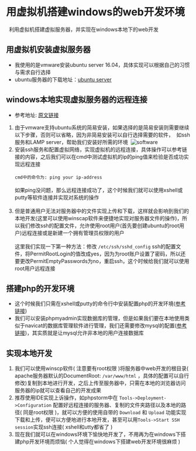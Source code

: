 # 用虚拟机搭建windows的web开发环境
   利用虚拟机搭建虚拟服务器，并实现在windows本地下的web开发

## 用虚拟机安装虚拟服务器
* 我使用的是vmware安装ubuntu server 16.04，具体实现可以根据自己的习惯与需求自行选择
* ubuntu服务器的下载地址：[ubuntu server](https://www.ubuntu.com/download/server)
## windows本地实现虚拟服务器的远程连接
* 参考地址: [原文链接](http://www.linuxidc.com/Linux/2017-01/139530.htm)
1. 由于vmware支持ubuntu系统的简易安装，如果选择的是简易安装则需要继续以下步骤，否则可以省略，因为非简易安装可以自行选择需要的软件，
  如ssh服务和LAMP server，帮助我们安装好所需的环境
  ![software](http://images2015.cnblogs.com/blog/855959/201611/855959-20161115001841310-1770251240.png)<br>
2. 安装ssh服务和配置虚拟网络，实现虚拟机的远程连接，具体操作可以参考链接的内容，之后我们可以在cmd中测试虚拟机的ip的ping值来检验是否成功实现远程连接<br><br>
`cmd中的命令为: ping your ip-address`<br><br>
如果ping没问题，那么远程连接成功了，这个时候我们就可以使用xshell或putty等软件连接并实现对系统的操作<br><br>
3. 但是普通用户无法对服务器中的文件实现上传和下载，这样就会影响到我们的本地开发(这里可以使用winscap软件来便捷地实现对服务器文件的操作)，所以我们修改ssh的配置文件，允许使用root用户(首先要创建ubuntu的root用户)远程连接或是新建一个拥有管理员权限的用户<br><br>
这里我们实现一下第一种方法：修改 `/etc/ssh/sshd_config` ssh的配置文件，将PermitRootLogin的值改成yes，因为为root账户设置了密码，所以还要更改PermitEmptyPasswords为no，重启ssh，这个时候给我们就可以使用root用户远程连接
## 搭建php的开发环境
* 这个时候我们只需在xshell或putty的命令行中安装配置php的开发环境([参考链接](http://www.cnblogs.com/wenanry/archive/2012/11/13/2767779.html))
* 我们可以安装phpmyadmin实现数据库的管理，但是如果我们要在本地使用类似于navicat的数据库管理软件进行管理，我们还需要修改mysql的配置([参考链接](http://jingyan.baidu.com/article/64d05a0258526dde54f73b6a.html))，其实质就是让mysql允许非本地的用户连接数据库
## 实现本地开发
1. 我们可以使用winscp软件( 注意要有root权限 )将服务器中web开发的根目录( apache服务器默认的DocumentRoot:  `/var/www/html` ，具体的配置可以自行修改)复制到本地进行开发，之后上传至服务器中，只需在本地的浏览器访问服务器的ip就可以查看自己的开发成果
2. 推荐使用IDE实现上诉操作，如phpstorm中在 `Tools->Deployment->Configuration` 配置好远程连接的服务器、复制的文件夹路径以及本地的路径( 同是root权限 )，就可以方便的使用自带的 `Download` 和 `Upload` 功能实现下载和上传，便可以方便地进行本地开发，甚至可以用`Tools->Start SSH session`实现ssh连接( xshell和utty都省了 )
3. 现在我们就可以在windows环境下愉快地开发了，不用再为在windows下搭建php开发环境而烦恼( 个人觉得在windows下搭建web开发环境很麻烦 )
